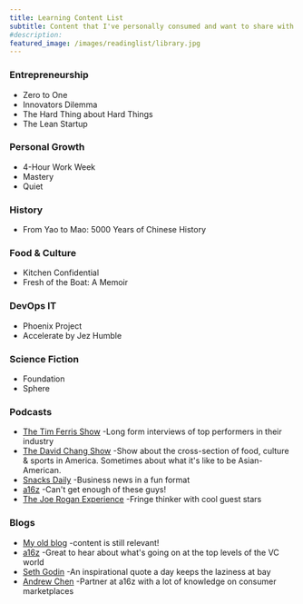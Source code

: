 ```yaml
---
title: Learning Content List
subtitle: Content that I've personally consumed and want to share with everyone
#description:
featured_image: /images/readinglist/library.jpg
---
```


### Entrepreneurship
* Zero to One
* Innovators Dilemma
* The Hard Thing about Hard Things
* The Lean Startup

### Personal Growth
* 4-Hour Work Week
* Mastery
* Quiet

### History
* From Yao to Mao: 5000 Years of Chinese History

### Food & Culture
* Kitchen Confidential
* Fresh of the Boat: A Memoir

### DevOps IT
* Phoenix Project
* Accelerate by Jez Humble

### Science Fiction
* Foundation
* Sphere

### Podcasts
* [The Tim Ferris Show](https://rss.art19.com/tim-ferriss-show) -Long form interviews of top performers in their industry
* [The David Chang Show](https://rss.art19.com/the-majordomo-podcast) -Show about the cross-section of food, culture & sports in America. Sometimes about what it's like to be Asian-American.
* [Snacks Daily](http://feeds.feedburner.com/marketsnacks-daily) -Business news in a fun format
* [a16z](http://feeds.soundcloud.com/users/soundcloud:users:62921190/sounds.rss) -Can't get enough of these guys!
* [The Joe Rogan Experience](http://joeroganexp.joerogan.libsynpro.com/rss) -Fringe thinker with cool guest stars

### Blogs
* [My old blog](http://chrischantheman.blogspot.com/) -content is still relevant!
* [a16z](https://a16z.com/) -Great to hear about what's going on at the top levels of the VC world
* [Seth Godin](https://seths.blog/) -An inspirational quote a day keeps the laziness at bay
* [Andrew Chen](https://andrewchen.co/) -Partner at a16z with a lot of knowledge on consumer marketplaces
